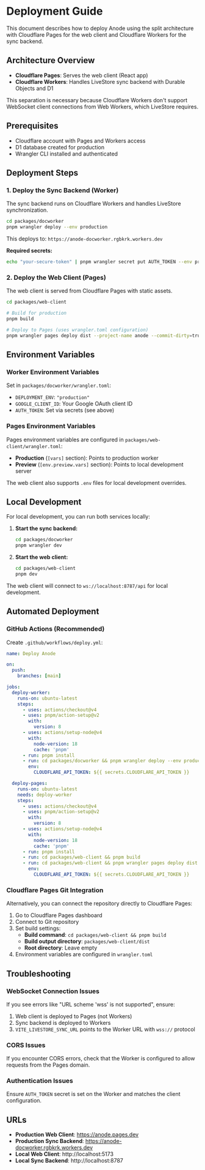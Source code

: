 # Deployment Guide

This document describes how to deploy Anode using the split architecture with Cloudflare Pages for the web client and Cloudflare Workers for the sync backend.

## Architecture Overview

- **Cloudflare Pages**: Serves the web client (React app)
- **Cloudflare Workers**: Handles LiveStore sync backend with Durable Objects and D1

This separation is necessary because Cloudflare Workers don't support WebSocket client connections from Web Workers, which LiveStore requires.

## Prerequisites

- Cloudflare account with Pages and Workers access
- D1 database created for production
- Wrangler CLI installed and authenticated

## Deployment Steps

### 1. Deploy the Sync Backend (Worker)

The sync backend runs on Cloudflare Workers and handles LiveStore synchronization.

```bash
cd packages/docworker
pnpm wrangler deploy --env production
```

This deploys to: `https://anode-docworker.rgbkrk.workers.dev`

**Required secrets:**
```bash
echo "your-secure-token" | pnpm wrangler secret put AUTH_TOKEN --env production
```

### 2. Deploy the Web Client (Pages)

The web client is served from Cloudflare Pages with static assets.

```bash
cd packages/web-client

# Build for production
pnpm build

# Deploy to Pages (uses wrangler.toml configuration)
pnpm wrangler pages deploy dist --project-name anode --commit-dirty=true
```

## Environment Variables

### Worker Environment Variables

Set in `packages/docworker/wrangler.toml`:

- `DEPLOYMENT_ENV`: `"production"`
- `GOOGLE_CLIENT_ID`: Your Google OAuth client ID
- `AUTH_TOKEN`: Set via secrets (see above)

### Pages Environment Variables

Pages environment variables are configured in `packages/web-client/wrangler.toml`:

- **Production** (`[vars]` section): Points to production worker
- **Preview** (`[env.preview.vars]` section): Points to local development server

The web client also supports `.env` files for local development overrides.

## Local Development

For local development, you can run both services locally:

1. **Start the sync backend:**
   ```bash
   cd packages/docworker
   pnpm wrangler dev
   ```

2. **Start the web client:**
   ```bash
   cd packages/web-client
   pnpm dev
   ```

The web client will connect to `ws://localhost:8787/api` for local development.

## Automated Deployment

### GitHub Actions (Recommended)

Create `.github/workflows/deploy.yml`:

```yaml
name: Deploy Anode

on:
  push:
    branches: [main]

jobs:
  deploy-worker:
    runs-on: ubuntu-latest
    steps:
      - uses: actions/checkout@v4
      - uses: pnpm/action-setup@v2
        with:
          version: 8
      - uses: actions/setup-node@v4
        with:
          node-version: 18
          cache: 'pnpm'
      - run: pnpm install
      - run: cd packages/docworker && pnpm wrangler deploy --env production
        env:
          CLOUDFLARE_API_TOKEN: ${{ secrets.CLOUDFLARE_API_TOKEN }}

  deploy-pages:
    runs-on: ubuntu-latest
    needs: deploy-worker
    steps:
      - uses: actions/checkout@v4
      - uses: pnpm/action-setup@v2
        with:
          version: 8
      - uses: actions/setup-node@v4
        with:
          node-version: 18
          cache: 'pnpm'
      - run: pnpm install
      - run: cd packages/web-client && pnpm build
      - run: cd packages/web-client && pnpm wrangler pages deploy dist --project-name anode
        env:
          CLOUDFLARE_API_TOKEN: ${{ secrets.CLOUDFLARE_API_TOKEN }}
```

### Cloudflare Pages Git Integration

Alternatively, you can connect the repository directly to Cloudflare Pages:

1. Go to Cloudflare Pages dashboard
2. Connect to Git repository
3. Set build settings:
   - **Build command**: `cd packages/web-client && pnpm build`
   - **Build output directory**: `packages/web-client/dist`
   - **Root directory**: Leave empty
4. Environment variables are configured in `wrangler.toml`

## Troubleshooting

### WebSocket Connection Issues

If you see errors like "URL scheme 'wss' is not supported", ensure:

1. Web client is deployed to Pages (not Workers)
2. Sync backend is deployed to Workers
3. `VITE_LIVESTORE_SYNC_URL` points to the Worker URL with `wss://` protocol

### CORS Issues

If you encounter CORS errors, check that the Worker is configured to allow requests from the Pages domain.

### Authentication Issues

Ensure `AUTH_TOKEN` secret is set on the Worker and matches the client configuration.

## URLs

- **Production Web Client**: https://anode.pages.dev
- **Production Sync Backend**: https://anode-docworker.rgbkrk.workers.dev
- **Local Web Client**: http://localhost:5173
- **Local Sync Backend**: http://localhost:8787
